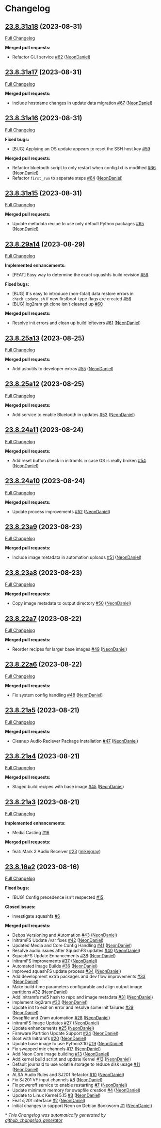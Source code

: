 # Changelog

## [23.8.31a18](https://github.com/NeonGeckoCom/neon_debos/tree/23.8.31a18) (2023-08-31)

[Full Changelog](https://github.com/NeonGeckoCom/neon_debos/compare/23.8.31a17...23.8.31a18)

**Merged pull requests:**

- Refactor GUI service [\#62](https://github.com/NeonGeckoCom/neon_debos/pull/62) ([NeonDaniel](https://github.com/NeonDaniel))

## [23.8.31a17](https://github.com/NeonGeckoCom/neon_debos/tree/23.8.31a17) (2023-08-31)

[Full Changelog](https://github.com/NeonGeckoCom/neon_debos/compare/23.8.31a16...23.8.31a17)

**Merged pull requests:**

- Include hostname changes in update data migration [\#67](https://github.com/NeonGeckoCom/neon_debos/pull/67) ([NeonDaniel](https://github.com/NeonDaniel))

## [23.8.31a16](https://github.com/NeonGeckoCom/neon_debos/tree/23.8.31a16) (2023-08-31)

[Full Changelog](https://github.com/NeonGeckoCom/neon_debos/compare/23.8.31a15...23.8.31a16)

**Fixed bugs:**

- \[BUG\] Applying an OS update appears to reset the SSH host key [\#59](https://github.com/NeonGeckoCom/neon_debos/issues/59)

**Merged pull requests:**

- Refactor bluetooth script to only restart when config.txt is modified [\#66](https://github.com/NeonGeckoCom/neon_debos/pull/66) ([NeonDaniel](https://github.com/NeonDaniel))
- Refactor `first_run` to separate steps [\#64](https://github.com/NeonGeckoCom/neon_debos/pull/64) ([NeonDaniel](https://github.com/NeonDaniel))

## [23.8.31a15](https://github.com/NeonGeckoCom/neon_debos/tree/23.8.31a15) (2023-08-31)

[Full Changelog](https://github.com/NeonGeckoCom/neon_debos/compare/23.8.29a14...23.8.31a15)

**Merged pull requests:**

- Update metadata recipe to use only default Python packages [\#65](https://github.com/NeonGeckoCom/neon_debos/pull/65) ([NeonDaniel](https://github.com/NeonDaniel))

## [23.8.29a14](https://github.com/NeonGeckoCom/neon_debos/tree/23.8.29a14) (2023-08-29)

[Full Changelog](https://github.com/NeonGeckoCom/neon_debos/compare/23.8.25a13...23.8.29a14)

**Implemented enhancements:**

- \[FEAT\] Easy way to determine the exact squashfs build revision [\#58](https://github.com/NeonGeckoCom/neon_debos/issues/58)

**Fixed bugs:**

- \[BUG\] It's easy to introduce \(non-fatal\) data restore errors in `check_update.sh` if new firstboot-type flags are created [\#56](https://github.com/NeonGeckoCom/neon_debos/issues/56)
- \[BUG\] log2ram git clone isn't cleaned up [\#60](https://github.com/NeonGeckoCom/neon_debos/issues/60)

**Merged pull requests:**

- Resolve init errors and clean up build leftovers [\#61](https://github.com/NeonGeckoCom/neon_debos/pull/61) ([NeonDaniel](https://github.com/NeonDaniel))

## [23.8.25a13](https://github.com/NeonGeckoCom/neon_debos/tree/23.8.25a13) (2023-08-25)

[Full Changelog](https://github.com/NeonGeckoCom/neon_debos/compare/23.8.25a12...23.8.25a13)

**Merged pull requests:**

- Add usbutils to developer extras [\#55](https://github.com/NeonGeckoCom/neon_debos/pull/55) ([NeonDaniel](https://github.com/NeonDaniel))

## [23.8.25a12](https://github.com/NeonGeckoCom/neon_debos/tree/23.8.25a12) (2023-08-25)

[Full Changelog](https://github.com/NeonGeckoCom/neon_debos/compare/23.8.24a11...23.8.25a12)

**Merged pull requests:**

- Add service to enable Bluetooth in updates [\#53](https://github.com/NeonGeckoCom/neon_debos/pull/53) ([NeonDaniel](https://github.com/NeonDaniel))

## [23.8.24a11](https://github.com/NeonGeckoCom/neon_debos/tree/23.8.24a11) (2023-08-24)

[Full Changelog](https://github.com/NeonGeckoCom/neon_debos/compare/23.8.24a10...23.8.24a11)

**Merged pull requests:**

- Add reset button check in initramfs in case OS is really broken [\#54](https://github.com/NeonGeckoCom/neon_debos/pull/54) ([NeonDaniel](https://github.com/NeonDaniel))

## [23.8.24a10](https://github.com/NeonGeckoCom/neon_debos/tree/23.8.24a10) (2023-08-24)

[Full Changelog](https://github.com/NeonGeckoCom/neon_debos/compare/23.8.23a9...23.8.24a10)

**Merged pull requests:**

- Update process improvements [\#52](https://github.com/NeonGeckoCom/neon_debos/pull/52) ([NeonDaniel](https://github.com/NeonDaniel))

## [23.8.23a9](https://github.com/NeonGeckoCom/neon_debos/tree/23.8.23a9) (2023-08-23)

[Full Changelog](https://github.com/NeonGeckoCom/neon_debos/compare/23.8.23a8...23.8.23a9)

**Merged pull requests:**

- Include image metadata in automation uploads [\#51](https://github.com/NeonGeckoCom/neon_debos/pull/51) ([NeonDaniel](https://github.com/NeonDaniel))

## [23.8.23a8](https://github.com/NeonGeckoCom/neon_debos/tree/23.8.23a8) (2023-08-23)

[Full Changelog](https://github.com/NeonGeckoCom/neon_debos/compare/23.8.22a7...23.8.23a8)

**Merged pull requests:**

- Copy image metadata to output directory [\#50](https://github.com/NeonGeckoCom/neon_debos/pull/50) ([NeonDaniel](https://github.com/NeonDaniel))

## [23.8.22a7](https://github.com/NeonGeckoCom/neon_debos/tree/23.8.22a7) (2023-08-22)

[Full Changelog](https://github.com/NeonGeckoCom/neon_debos/compare/23.8.22a6...23.8.22a7)

**Merged pull requests:**

- Reorder recipes for larger base images [\#49](https://github.com/NeonGeckoCom/neon_debos/pull/49) ([NeonDaniel](https://github.com/NeonDaniel))

## [23.8.22a6](https://github.com/NeonGeckoCom/neon_debos/tree/23.8.22a6) (2023-08-22)

[Full Changelog](https://github.com/NeonGeckoCom/neon_debos/compare/23.8.21a5...23.8.22a6)

**Merged pull requests:**

- Fix system config handling [\#48](https://github.com/NeonGeckoCom/neon_debos/pull/48) ([NeonDaniel](https://github.com/NeonDaniel))

## [23.8.21a5](https://github.com/NeonGeckoCom/neon_debos/tree/23.8.21a5) (2023-08-21)

[Full Changelog](https://github.com/NeonGeckoCom/neon_debos/compare/23.8.21a4...23.8.21a5)

**Merged pull requests:**

- Cleanup Audio Reciever Package Installation [\#47](https://github.com/NeonGeckoCom/neon_debos/pull/47) ([NeonDaniel](https://github.com/NeonDaniel))

## [23.8.21a4](https://github.com/NeonGeckoCom/neon_debos/tree/23.8.21a4) (2023-08-21)

[Full Changelog](https://github.com/NeonGeckoCom/neon_debos/compare/23.8.21a3...23.8.21a4)

**Merged pull requests:**

- Staged build recipes with base image [\#45](https://github.com/NeonGeckoCom/neon_debos/pull/45) ([NeonDaniel](https://github.com/NeonDaniel))

## [23.8.21a3](https://github.com/NeonGeckoCom/neon_debos/tree/23.8.21a3) (2023-08-21)

[Full Changelog](https://github.com/NeonGeckoCom/neon_debos/compare/23.8.16a2...23.8.21a3)

**Implemented enhancements:**

- Media Casting [\#16](https://github.com/NeonGeckoCom/neon_debos/issues/16)

**Merged pull requests:**

- feat: Mark 2 Audio Receiver [\#23](https://github.com/NeonGeckoCom/neon_debos/pull/23) ([mikejgray](https://github.com/mikejgray))

## [23.8.16a2](https://github.com/NeonGeckoCom/neon_debos/tree/23.8.16a2) (2023-08-16)

[Full Changelog](https://github.com/NeonGeckoCom/neon_debos/compare/86eeae542d6ecf5ba625722f09404f11e5a3f303...23.8.16a2)

**Fixed bugs:**

- \[BUG\] Config precedence isn't respected [\#15](https://github.com/NeonGeckoCom/neon_debos/issues/15)

**Closed issues:**

- Investigate squashfs [\#6](https://github.com/NeonGeckoCom/neon_debos/issues/6)

**Merged pull requests:**

- Debos Versioning and Automation [\#43](https://github.com/NeonGeckoCom/neon_debos/pull/43) ([NeonDaniel](https://github.com/NeonDaniel))
- InitramFS Update /var fixes [\#42](https://github.com/NeonGeckoCom/neon_debos/pull/42) ([NeonDaniel](https://github.com/NeonDaniel))
- Updated Media and Core Config Handling [\#41](https://github.com/NeonGeckoCom/neon_debos/pull/41) ([NeonDaniel](https://github.com/NeonDaniel))
- Resolve audio issues after SquashFS updates [\#40](https://github.com/NeonGeckoCom/neon_debos/pull/40) ([NeonDaniel](https://github.com/NeonDaniel))
- SquashFS Update Enhancements [\#38](https://github.com/NeonGeckoCom/neon_debos/pull/38) ([NeonDaniel](https://github.com/NeonDaniel))
- InitramFS improvements [\#37](https://github.com/NeonGeckoCom/neon_debos/pull/37) ([NeonDaniel](https://github.com/NeonDaniel))
- Automated Image Builds [\#36](https://github.com/NeonGeckoCom/neon_debos/pull/36) ([NeonDaniel](https://github.com/NeonDaniel))
- Improved squashFS update process [\#34](https://github.com/NeonGeckoCom/neon_debos/pull/34) ([NeonDaniel](https://github.com/NeonDaniel))
- Add development extra packages and dev flow improvements [\#33](https://github.com/NeonGeckoCom/neon_debos/pull/33) ([NeonDaniel](https://github.com/NeonDaniel))
- Make build-time parameters configurable and align output image partitions [\#32](https://github.com/NeonGeckoCom/neon_debos/pull/32) ([NeonDaniel](https://github.com/NeonDaniel))
- Add initramfs md5 hash to repo and image metadata [\#31](https://github.com/NeonGeckoCom/neon_debos/pull/31) ([NeonDaniel](https://github.com/NeonDaniel))
- Implement log2ram [\#30](https://github.com/NeonGeckoCom/neon_debos/pull/30) ([NeonDaniel](https://github.com/NeonDaniel))
- Update init to exit on error and resolve some init failures [\#29](https://github.com/NeonGeckoCom/neon_debos/pull/29) ([NeonDaniel](https://github.com/NeonDaniel))
- Swapfile and Zram automation [\#28](https://github.com/NeonGeckoCom/neon_debos/pull/28) ([NeonDaniel](https://github.com/NeonDaniel))
- InitramFS Image Updates [\#27](https://github.com/NeonGeckoCom/neon_debos/pull/27) ([NeonDaniel](https://github.com/NeonDaniel))
- Update enhancements [\#25](https://github.com/NeonGeckoCom/neon_debos/pull/25) ([NeonDaniel](https://github.com/NeonDaniel))
- Firmware Partition Update Support [\#24](https://github.com/NeonGeckoCom/neon_debos/pull/24) ([NeonDaniel](https://github.com/NeonDaniel))
- Boot with Initramfs [\#20](https://github.com/NeonGeckoCom/neon_debos/pull/20) ([NeonDaniel](https://github.com/NeonDaniel))
- Update base image to use Python3.10 [\#19](https://github.com/NeonGeckoCom/neon_debos/pull/19) ([NeonDaniel](https://github.com/NeonDaniel))
- Fix swapped mic channels [\#17](https://github.com/NeonGeckoCom/neon_debos/pull/17) ([NeonDaniel](https://github.com/NeonDaniel))
- Add Neon Core image building [\#13](https://github.com/NeonGeckoCom/neon_debos/pull/13) ([NeonDaniel](https://github.com/NeonDaniel))
- Add kernel build script and update Kernel [\#12](https://github.com/NeonGeckoCom/neon_debos/pull/12) ([NeonDaniel](https://github.com/NeonDaniel))
- Default journald to use volatile storage to reduce disk usage [\#11](https://github.com/NeonGeckoCom/neon_debos/pull/11) ([NeonDaniel](https://github.com/NeonDaniel))
- ALSA Audio Rules and SJ201 Refactor [\#10](https://github.com/NeonGeckoCom/neon_debos/pull/10) ([NeonDaniel](https://github.com/NeonDaniel))
- Fix SJ201 VF input channels [\#8](https://github.com/NeonGeckoCom/neon_debos/pull/8) ([NeonDaniel](https://github.com/NeonDaniel))
- Fix poweroff service to enable restarting [\#7](https://github.com/NeonGeckoCom/neon_debos/pull/7) ([NeonDaniel](https://github.com/NeonDaniel))
- Update minimum memory for swapfile creation [\#4](https://github.com/NeonGeckoCom/neon_debos/pull/4) ([NeonDaniel](https://github.com/NeonDaniel))
- Update to Linux Kernel 5.15 [\#3](https://github.com/NeonGeckoCom/neon_debos/pull/3) ([NeonDaniel](https://github.com/NeonDaniel))
- Feat sj201 interface [\#2](https://github.com/NeonGeckoCom/neon_debos/pull/2) ([NeonDaniel](https://github.com/NeonDaniel))
- Initial changes to support Neon on Debian Bookworm [\#1](https://github.com/NeonGeckoCom/neon_debos/pull/1) ([NeonDaniel](https://github.com/NeonDaniel))



\* *This Changelog was automatically generated by [github_changelog_generator](https://github.com/github-changelog-generator/github-changelog-generator)*

